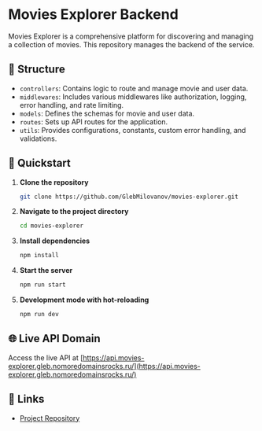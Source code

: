 # Movies Explorer Backend

Movies Explorer is a comprehensive platform for discovering and managing a collection of movies. This repository manages the backend of the service.

## 📁 Structure

- `controllers`: Contains logic to route and manage movie and user data.
- `middlewares`: Includes various middlewares like authorization, logging, error handling, and rate limiting.
- `models`: Defines the schemas for movie and user data.
- `routes`: Sets up API routes for the application.
- `utils`: Provides configurations, constants, custom error handling, and validations.

## 🚀 Quickstart

1. **Clone the repository**
    ```sh
    git clone https://github.com/GlebMilovanov/movies-explorer.git
    ```

2. **Navigate to the project directory**
    ```sh
    cd movies-explorer
    ```

3. **Install dependencies**
    ```sh
    npm install
    ```

4. **Start the server**
    ```sh
    npm run start
    ```

5. **Development mode with hot-reloading**
    ```sh
    npm run dev
    ```

## 🌐 Live API Domain

Access the live API at [https://api.movies-explorer.gleb.nomoredomainsrocks.ru/](https://api.movies-explorer.gleb.nomoredomainsrocks.ru/)

## 🔗 Links

- [Project Repository](https://github.com/GlebMilovanov/movies-explorer)

